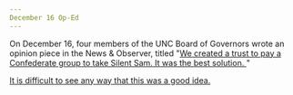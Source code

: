 ```yaml
---
December 16 Op-Ed
---
```


On December 16, four members of the UNC Board of Governors wrote an
opinion piece in the News & Observer, titled "[We created a trust to pay a Confederate group to take Silent Sam. It was the best solution.
](https://www.newsobserver.com/article238369068.html)"

[It is difficult to see any way that this was a good idea.](https://twitter.com/greg_doucette/status/1206603541797855234)
